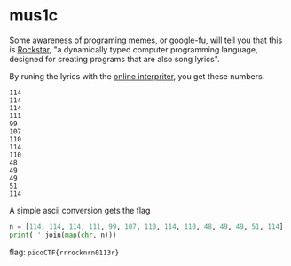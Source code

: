 # mus1c
Some awareness of programing memes, or google-fu, will tell you that this is 
[Rockstar](https://github.com/RockstarLang/rockstar), "a dynamically typed computer programming language, designed for creating programs that are also song lyrics".

By runing the lyrics with the [online interpriter](https://codewithrockstar.com/online), you get these numbers.
```text
114
114
114
111
99
107
110
114
110
48
49
49
51
114
```
A simple ascii conversion gets the flag
```python
n = [114, 114, 114, 111, 99, 107, 110, 114, 110, 48, 49, 49, 51, 114]
print(''.join(map(chr, n)))
```
flag: `picoCTF{rrrocknrn0113r}`